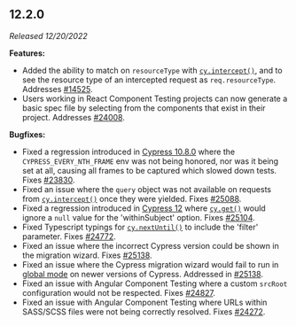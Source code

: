 ## 12.2.0

_Released 12/20/2022_

**Features:**

- Added the ability to match on `resourceType` with
  [`cy.intercept()`](https://docs.cypress.io/api/commands/intercept), and to see
  the resource type of an intercepted request as `req.resourceType`. Addresses
  [#14525](https://github.com/cypress-io/cypress/issues/14525).
- Users working in React Component Testing projects can now generate a basic
  spec file by selecting from the components that exist in their project.
  Addresses [#24008](https://github.com/cypress-io/cypress/issues/24008).

**Bugfixes:**

- Fixed a regression introduced in
  [Cypress 10.8.0](https://docs.cypress.io/guides/references/changelog#10-8-0)
  where the `CYPRESS_EVERY_NTH_FRAME` env was not being honored, nor was it
  being set at all, causing all frames to be captured which slowed down tests.
  Fixes [#23830](https://github.com/cypress-io/cypress/issues/23830).
- Fixed an issue where the `query` object was not available on requests from
  [`cy.intercept()`](https://docs.cypress.io/api/commands/intercept) once they
  were yielded. Fixes
  [#25088](https://github.com/cypress-io/cypress/issues/25088).
- Fixed a regression introduced in
  [Cypress 12](https://docs.cypress.io/guides/references/changelog#12-0-0) where
  [`cy.get()`](https://docs.cypress.io/api/commands/get) would ignore a `null`
  value for the 'withinSubject' option. Fixes
  [#25104](https://github.com/cypress-io/cypress/issues/25104).
- Fixed Typescript typings for
  [`cy.nextUntil()`](https://docs.cypress.io/api/commands/nextuntil) to include
  the 'filter' parameter. Fixes
  [#24772](https://github.com/cypress-io/cypress/issues/24772).
- Fixed an issue where the incorrect Cypress version could be shown in the
  migration wizard. Fixes
  [#25138](https://github.com/cypress-io/cypress/issues/25138).
- Fixed an issue where the Cypress migration wizard would fail to run in
  [global mode](https://docs.cypress.io/guides/guides/command-line#cypress-open-global)
  on newer versions of Cypress. Addressed in
  [#25138](https://github.com/cypress-io/cypress/issues/25138).
- Fixed an issue with Angular Component Testing where a custom `srcRoot`
  configuration would not be respected. Fixes
  [#24827](https://github.com/cypress-io/cypress/issues/24827).
- Fixed an issue with Angular Component Testing where URLs within SASS/SCSS
  files were not being correctly resolved. Fixes
  [#24272](https://github.com/cypress-io/cypress/issues/24272).
